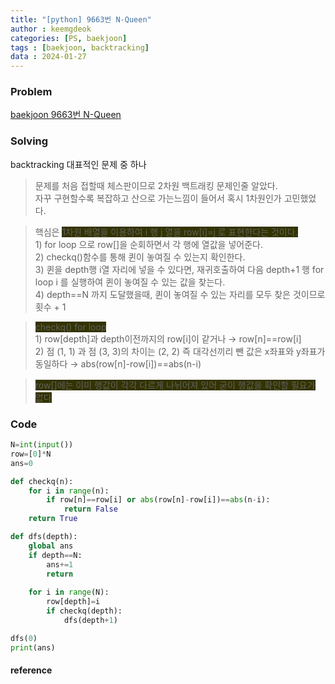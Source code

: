```yaml
---
title: "[python] 9663번 N-Queen"
author : keemgdeok
categories: [PS, baekjoon]
tags : [baekjoon, backtracking]
data : 2024-01-27
---
```



### Problem
[baekjoon 9663번 N-Queen](https://www.acmicpc.net/problem/9663)


### Solving
backtracking 대표적인 문제 중 하나
> 문제를 처음 접할때 체스판이므로 2차원 백트래킹 문제인줄 알았다.  
> 자꾸 구현할수록 복잡하고 산으로 가는느낌이 들어서 혹시 1차원인가 고민했었다.

> 핵심은 <span style="background-color:#333300">1차원 배열을 이용하여 i 행 j 열을 row[i]=j 로 표현한다는 것이다. </span>  
> 1\) for loop 으로 row[]을 순회하면서 각 행에 열값을 넣어준다.  
> 2\) checkq()함수를 통해 퀸이 놓여질 수 있는지 확인한다.  
> 3\) 퀸을 depth행 i열 자리에 넣을 수 있다면, 재귀호출하여 다음 depth+1 행 for loop i 를 실행하여 퀸이 놓여질 수 있는 값을 찾는다.  
> 4\) depth==N 까지 도달했을때, 퀸이 놓여질 수 있는 자리를 모두 찾은 것이므로 횟수 + 1  

> <span style="background-color:#333300">checkq() for loop  </span>  
> 1\) row[depth]과 depth이전까지의 row[i]이 같거나 → row[n]==row[i]  
> 2\) 점 (1, 1) 과 점 (3, 3)의 차이는 (2, 2) 즉 대각선끼리 뺀 값은 x좌표와 y좌표가 동일하다 → abs(row[n]-row[i])==abs(n-i) 
 
> <span style="background-color:#333300"> row[]에는 이미 행값이 각각 다르게 나뉘어져 있어 굳이 행값을 확인할 필요가 없다 </span>  



### Code
```py
N=int(input())
row=[0]*N
ans=0

def checkq(n):
    for i in range(n):
        if row[n]==row[i] or abs(row[n]-row[i])==abs(n-i):
            return False
    return True

def dfs(depth):
    global ans
    if depth==N:
        ans+=1
        return
    
    for i in range(N):
        row[depth]=i
        if checkq(depth):
            dfs(depth+1)

dfs(0)
print(ans)

```


#### reference

